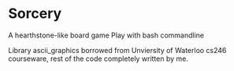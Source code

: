 # Sorcery
A hearthstone-like board game
Play with bash commandline

Library ascii_graphics borrowed from Unviersity of Waterloo cs246 courseware, rest of the code completely written by me.
